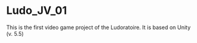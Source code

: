 # Ludo_JV_01

This is the first video game project of the Ludoratoire.
It is based on Unity (v. 5.5)


